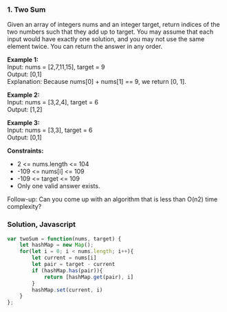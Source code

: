 ### 1. Two Sum

Given an array of integers nums and an integer target, return indices of the two numbers such that they add up to target.
You may assume that each input would have exactly one solution, and you may not use the same element twice.
You can return the answer in any order.

**Example 1:**\
Input: nums = [2,7,11,15], target = 9\
Output: [0,1]\
Explanation: Because nums[0] + nums[1] == 9, we return [0, 1].

**Example 2:**\
Input: nums = [3,2,4], target = 6\
Output: [1,2]

**Example 3:**\
Input: nums = [3,3], target = 6\
Output: [0,1]

**Constraints:**
- 2 <= nums.length <= 104
- -109 <= nums[i] <= 109
- -109 <= target <= 109
- Only one valid answer exists.
 
Follow-up: Can you come up with an algorithm that is less than O(n2) time complexity?

### Solution, Javascript
```javascript
var twoSum = function(nums, target) {
    let hashMap = new Map();
    for(let i = 0; i < nums.length; i++){
        let current = nums[i]
        let pair = target - current
        if (hashMap.has(pair)){
            return [hashMap.get(pair), i]
        }
        hashMap.set(current, i)
    }
};
```